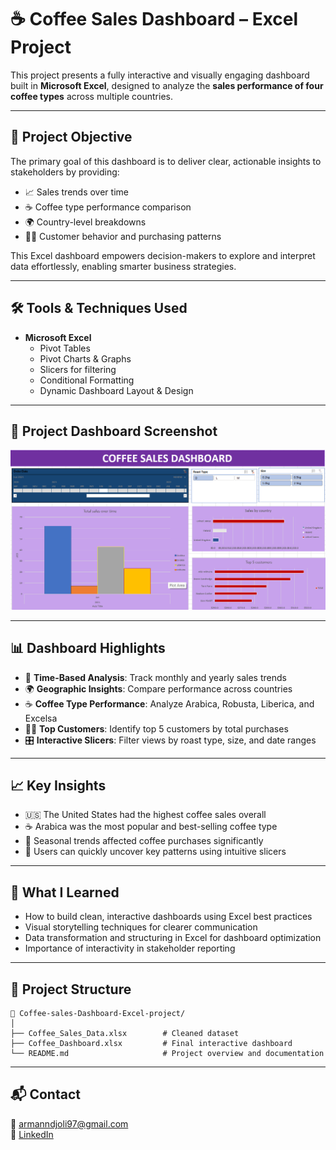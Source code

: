 # ☕ Coffee Sales Dashboard – Excel Project

This project presents a fully interactive and visually engaging dashboard built in **Microsoft Excel**, designed to analyze the **sales performance of four coffee types** across multiple countries.

---

## 📌 Project Objective

The primary goal of this dashboard is to deliver clear, actionable insights to stakeholders by providing:
- 📈 Sales trends over time  
- ☕ Coffee type performance comparison  
- 🌍 Country-level breakdowns  
- 🧍‍♂️ Customer behavior and purchasing patterns  

This Excel dashboard empowers decision-makers to explore and interpret data effortlessly, enabling smarter business strategies.

---

## 🛠 Tools & Techniques Used

- **Microsoft Excel**
  - Pivot Tables  
  - Pivot Charts & Graphs  
  - Slicers for filtering  
  - Conditional Formatting  
  - Dynamic Dashboard Layout & Design  

---

## 📸 Project Dashboard Screenshot

![Coffee Sales Dashboard](Screenshot%202025-05-23%20030328.png)

---

## 📊 Dashboard Highlights

- 📅 **Time-Based Analysis**: Track monthly and yearly sales trends  
- 🌍 **Geographic Insights**: Compare performance across countries  
- ☕ **Coffee Type Performance**: Analyze Arabica, Robusta, Liberica, and Excelsa  
- 🧍‍♂️ **Top Customers**: Identify top 5 customers by total purchases  
- 🎛️ **Interactive Slicers**: Filter views by roast type, size, and date ranges  

---

## 📈 Key Insights

- 🇺🇸 The United States had the highest coffee sales overall  
- ☕ Arabica was the most popular and best-selling coffee type  
- 📆 Seasonal trends affected coffee purchases significantly  
- 🎯 Users can quickly uncover key patterns using intuitive slicers  

---

## 🧠 What I Learned

- How to build clean, interactive dashboards using Excel best practices  
- Visual storytelling techniques for clearer communication  
- Data transformation and structuring in Excel for dashboard optimization  
- Importance of interactivity in stakeholder reporting  

---

## 📁 Project Structure

```
📂 Coffee-sales-Dashboard-Excel-project/
│
├── Coffee_Sales_Data.xlsx        # Cleaned dataset  
├── Coffee_Dashboard.xlsx         # Final interactive dashboard  
└── README.md                     # Project overview and documentation  
```

---

## 📬 Contact

📧 [armanndjoli97@gmail.com](mailto:armanndjoli97@gmail.com)  
🔗 [LinkedIn](https://www.linkedin.com/in/arman-ndjoli97)
